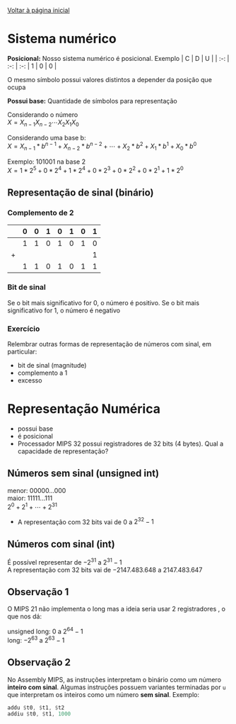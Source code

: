 [Voltar à página inicial](https://github.com/martinsglucas/fac#sumário)
# Sistema numérico
**Posicional:**
Nosso sistema numérico é posicional. Exemplo
| C | D | U |
| :-: | :-: | :-:
| 1 | 0 | 0 |

O mesmo símbolo possui valores distintos a depender da posição que ocupa

**Possui base:**
Quantidade de símbolos para representação 

Considerando o número  
$X = X_{n-1}X_{n-2} \cdots X_{2}X_{1}X_{0}$

Considerando uma base b:  
$X = X_{n-1} * b^{n-1} + X_{n-2} * b^{n-2} + \cdots + X_{2} * b^2 + X_{1} * b^1 + X_{0} * b^0$

<!--$\forall x \in X, \quad \exists y \leq \epsilon$-->

Exemplo: 101001 na base 2  
$X = 1*{2^5} + 0*{2^4} + 1*{2^4} + 0*{2^3} + 0*{2^2} + 0*{2^1} + 1*{2^0}$

## Representação de sinal (binário)
### Complemento de 2
| | 0 | 0 | 1 | 0 | 1 | 0 | 1 |
| :-: | :-: | :-: | :-: | :-: | :-: | :-: | :-:
| | 1 | 1 | 0 | 1 | 0 | 1 | 0 |
| + | ||||||1
| | 1 | 1 | 0 | 1 | 0 | 1 | 1 |
### Bit de sinal
Se o bit mais significativo for 0, o número é positivo. Se o bit mais significativo for 1, o número é negativo
### Exercício
Relembrar outras formas de representação de números com sinal, em particular:
* bit de sinal (magnitude)
* complemento a 1
* excesso
# Representação Numérica
* possui base
* é posicional
* Processador MIPS 32 possui registradores de 32 bits (4 bytes). Qual a capacidade de representação?
## Números sem sinal (unsigned int)
menor: 00000...000  
maior: 11111...111  
$2^0 + 2^1 + \cdots + 2^{31}$
* A representação com 32 bits vai de 0 a $2^{32} - 1$
<!--
$$
   f(x,y) = \sin(x+y)
$$
-->
## Números com sinal (int)
É possível representar de $-2^{31}$ a $2^{31} - 1$  
A representação com 32 bits vai de $-2147.483.648$ a $2147.483.647$
## Observação 1  
O MIPS 21 não implementa o long mas a ideia seria usar 2 registradores , o que nos dá:  

unsigned long: 0 a $2^{64}-1$  
long: $-2^{63}$ a $2^{63}-1$
## Observação 2
No Assembly MIPS, as instruções interpretam o binário como um número **inteiro com sinal**. Algumas instruções possuem variantes terminadas por `u` que interpretam os inteiros como um número **sem sinal**. Exemplo:

```asm
addu $t0, $t1, $t2
addiu $t0, $t1, 1000
```
